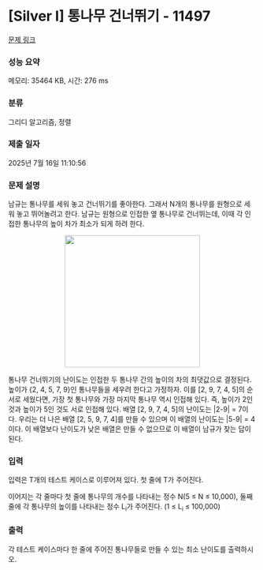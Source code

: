 # [Silver I] 통나무 건너뛰기 - 11497 

[문제 링크](https://www.acmicpc.net/problem/11497) 

### 성능 요약

메모리: 35464 KB, 시간: 276 ms

### 분류

그리디 알고리즘, 정렬

### 제출 일자

2025년 7월 16일 11:10:56

### 문제 설명

<p>남규는 통나무를 세워 놓고 건너뛰기를 좋아한다. 그래서 N개의 통나무를 원형으로 세워 놓고 뛰어놀려고 한다. 남규는 원형으로 인접한 옆 통나무로 건너뛰는데, 이때 각 인접한 통나무의 높이 차가 최소가 되게 하려 한다.</p>

<p style="text-align:center"><img alt="" src="" style="height:268px; width:274px"></p>

<p>통나무 건너뛰기의 난이도는 인접한 두 통나무 간의 높이의 차의 최댓값으로 결정된다. 높이가 {2, 4, 5, 7, 9}인 통나무들을 세우려 한다고 가정하자. 이를 [2, 9, 7, 4, 5]의 순서로 세웠다면, 가장 첫 통나무와 가장 마지막 통나무 역시 인접해 있다. 즉, 높이가 2인 것과 높이가 5인 것도 서로 인접해 있다. 배열 [2, 9, 7, 4, 5]의 난이도는 |2-9| = 7이다. 우리는 더 나은 배열 [2, 5, 9, 7, 4]를 만들 수 있으며 이 배열의 난이도는 |5-9| = 4이다. 이 배열보다 난이도가 낮은 배열은 만들 수 없으므로 이 배열이 남규가 찾는 답이 된다.</p>

### 입력 

 <p>입력은 T개의 테스트 케이스로 이루어져 있다. 첫 줄에 T가 주어진다.</p>

<p>이어지는 각 줄마다 첫 줄에 통나무의 개수를 나타내는 정수 N(5 ≤ N ≤ 10,000), 둘째 줄에 각 통나무의 높이를 나타내는 정수 L<sub>i</sub>가 주어진다. (1 ≤ L<sub>i</sub> ≤ 100,000)</p>

### 출력 

 <p>각 테스트 케이스마다 한 줄에 주어진 통나무들로 만들 수 있는 최소 난이도를 출력하시오.</p>

